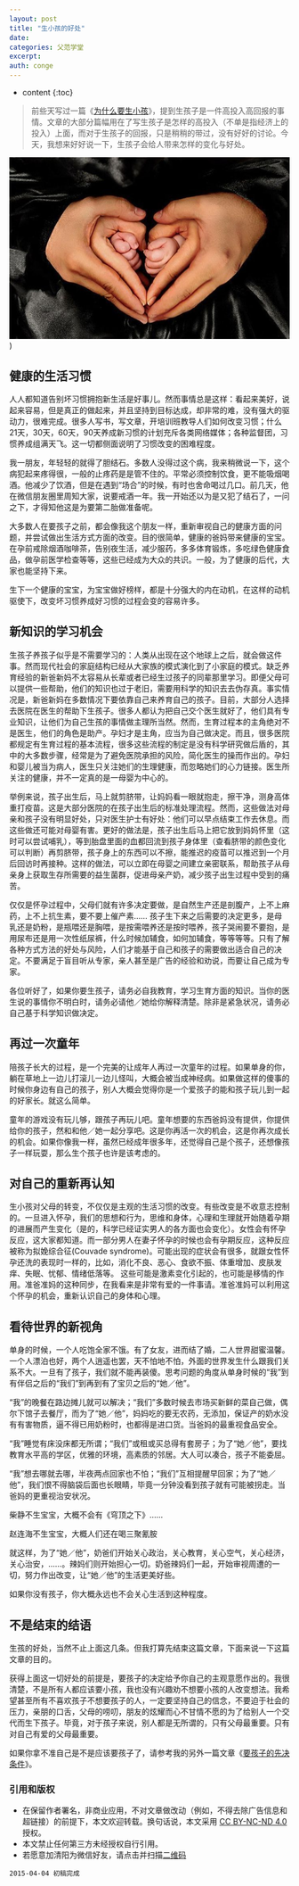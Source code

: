 ```yaml
---
layout: post
title: "生小孩的好处"
date:
categories: 父范学堂
excerpt:
auth: conge
---
```

* content
{:toc}

> 前些天写过一篇《[为什么要生小孩](http://www.jianshu.com/p/2fb9d0f7b983)》，提到生孩子是一件高投入高回报的事情。文章的大部分篇幅用在了写生孩子是怎样的高投入（不单是指经济上的投入）上面，而对于生孩子的回报，只是稍稍的带过，没有好好的讨论。今天，我想来好好说一下，生孩子会给人带来怎样的变化与好处。

![Loving hands](/assets/images/父范学堂/118382-7ff002af3f7bfb19.jpg))

## 健康的生活习惯

人人都知道告别坏习惯拥抱新生活是好事儿。然而事情总是这样：看起来美好，说起来容易，但是真正的做起来，并且坚持到目标达成，却非常的难，没有强大的驱动力，很难完成。很多人写书，写文章，开培训班教导人们如何改变习惯；什么21天，30天，60天，90天养成新习惯的计划充斥各类网络媒体；各种监督团，习惯养成组满天飞。这一切都侧面说明了习惯改变的困难程度。

我一朋友，年轻轻的就得了胆结石。多数人没得过这个病，我来稍微说一下，这个病犯起来疼得很，一般的止疼药是是管不住的。平常必须控制饮食，更不能吸烟喝酒。他减少了饮酒，但是在遇到“场合”的时候，有时也舍命喝过几口。前几天，他在微信朋友圈里周知大家，说要戒酒一年。我一开始还以为是又犯了结石了，一问之下，才得知他这是为要第二胎做准备呢。

大多数人在要孩子之前，都会像我这个朋友一样，重新审视自己的健康方面的问题，并尝试做出生活方式方面的改变。目的很简单，健康的爸妈带来健康的宝宝。在孕前戒除烟酒咖啡茶，告别夜生活，减少服药，多多体育锻炼，多吃绿色健康食品，做孕前医学检查等等，这些已经成为大众的共识。一般，为了健康的后代，大家也能坚持下来。

生下一个健康的宝宝，为宝宝做好榜样，都是十分强大的内在动机，在这样的动机驱使下，改变坏习惯养成好习惯的过程会变的容易许多。

## 新知识的学习机会

生孩子养孩子似乎是不需要学习的：人类从出现在这个地球上之后，就会做这件事。然而现代社会的家庭结构已经从大家族的模式演化到了小家庭的模式。缺乏养育经验的新爸新妈不太容易从长辈或者已经生过孩子的同辈那里学习。即便父母可以提供一些帮助，他们的知识也过于老旧，需要用科学的知识去去伪存真。事实情况是，新爸新妈在多数情况下要依靠自己来养育自己的孩子。目前，大部分人选择去医院在医生的帮助下生孩子。很多人都认为把自己交个医生就好了，他们具有专业知识，让他们为自己生孩的事情做主理所当然。然而，生育过程本的主角绝对不是医生，他们的角色是助产。孕妇才是主角，应当为自己做决定。而且，很多医院都规定有生育过程的基本流程，很多这些流程的制定是没有科学研究做后盾的，其中的大多数步骤，经常是为了避免医院承担的风险，简化医生的操而作出的。孕妇和婴儿被当为病人，医生只关注她们的生理健康，而忽略她们的心力链接。医生所关注的健康，并不一定真的是一母婴为中心的。

举例来说，孩子出生后，马上就剪脐带，让妈妈看一眼就抱走，擦干净，测身高体重打疫苗。这是大部分医院的在孩子出生后的标准处理流程。然而，这些做法对母亲和孩子没有明显好处，只对医生护士有好处：他们可以早点结束工作去休息。而这些做还可能对母婴有害。更好的做法是，孩子出生后马上把它放到妈妈怀里（这时可以尝试哺乳），等到胎盘里面的血都回流到孩子身体里（查看脐带的颜色变化可以判断）再剪脐带，孩子身上的东西可以不擦，能推迟的疫苗可以推迟到一个月后回访时再接种。这样的做法，可以立即在母婴之间建立亲密联系，帮助孩子从母亲身上获取生存所需要的益生菌群，促进母亲产奶，减少孩子出生过程中受到的痛苦。

仅仅是怀孕过程中，父母们就有许多决定要做，是自然生产还是剖腹产，上不上麻药，上不上抗生素，要不要上催产素…… 孩子生下来之后需要的决定更多，是母乳还是奶粉，是瓶喂还是胸喂，是按需喂养还是按时喂养，孩子哭闹要不要抱，是用尿布还是用一次性纸尿裤，什么时候加辅食，如何加辅食，等等等等。只有了解各种方式方法的好处与风险，人们才能基于自己和孩子的需要做出适合自己的决定。不要满足于盲目听从专家，亲人甚至是广告的经验和劝说，而要让自己成为专家。

各位听好了，如果你要生孩子，请务必自我教育，学习生育方面的知识。当你的医生说的事情你不明白时，请务必请他／她给你解释清楚。除非是紧急状况，请务必自己基于科学知识做决定。

## 再过一次童年

陪孩子长大的过程，是一个完美的让成年人再过一次童年的过程。如果单身的你，躺在草地上一边儿打滚儿一边儿怪叫，大概会被当成神经病。如果做这样的傻事的时候你身边有自己的孩子，别人大概会觉得你是一个爱孩子的能和孩子玩儿到一起的好家长。就这么简单。

童年的游戏没有玩儿够，跟孩子再玩儿吧。童年想要的东西爸妈没有提供，你提供给你的孩子，然和和他／她一起分享吧。这是你再活一次的机会，这是你再次成长的机会。如果你像我一样，虽然已经成年很多年，还觉得自己是个孩子，还想像孩子一样玩耍，那么生个孩子也许是该考虑的。

## 对自己的重新再认知

生小孩对父母的转变，不仅仅是主观的生活习惯的改变。有些改变是不收意志控制的。一旦进入怀孕，我们的思想和行为，思维和身体，心理和生理就开始随着孕期的进展而产生变化（是的，科学已经证实男人的各方面也会变化）。女性会有怀孕反应，这大家都知道。而一部分男人在妻子怀孕的时候也会有孕期反应，这种反应被称为拟娩综合征(Couvade syndrome)。可能出现的症状会有很多，就跟女性怀孕还洗的表现时一样的，比如，消化不良、恶心、食欲不振、体重增加、皮肤发痒、失眠、忧郁、情绪低落等。 这些可能是激素变化引起的，也可能是移情的作用。准爸准妈的这种同步，在我看来是非常有爱的一件事请。准爸准妈可以利用这个怀孕的机会，重新认识自己的身体和心理。

## 看待世界的新视角

单身的时候，一个人吃饱全家不饿。有了女友，进而结了婚，二人世界甜蜜温馨。一个人漂泊也好，两个人逍遥也罢，天不怕地不怕，外面的世界发生什么跟我们关系不大。一旦有了孩子，我们就不能再装傻。思考问题的角度从单身时候的“我”到有伴侣之后的“我们”到再到有了宝贝之后的“她／他”。

“我”的晚餐在路边摊儿就可以解决；“我们”多数时候去市场买新鲜的菜自己做，偶尔下馆子去餐厅，而为了“她／他”，妈妈吃的要无农药，无添加，保证产的奶水没有有害物质，逼不得已用奶粉时，也都得是进口货。当爸妈的最重视食品安全。

“我”睡觉有床没床都无所谓；“我们”或租或买总得有套房子；为了“她／他”，要找教育水平高的学区，优雅的环境，高素质的邻居。大人可以凑合，孩子不能委屈。

“我”想去哪就去哪，半夜两点回家也不怕；“我们”互相提醒早回家；为了“她／他”，我们恨不得脑袋后面也长眼睛，毕竟一分钟没看到孩子就有可能被拐走。当爸妈的更重视治安状况。

柴静不生宝宝，大概不会有《穹顶之下》……

赵连海不生宝宝，大概人们还在喝三聚氰胺

就这样，为了“她／他”，奶爸们开始关心政治，关心教育，关心空气，关心经济，关心治安，……。辣妈们则开始担心一切。奶爸辣妈们一起，开始审视周遭的一切，努力作出改变，让“她／他”的生活更美好些。

如果你没有孩子，你大概永远也不会关心生活到这种程度。

## 不是结束的结语

生孩的好处，当然不止上面这几条。但我打算先结束这篇文章，下面来说一下这篇文章的目的。

获得上面这一切好处的前提是，要孩子的决定给予你自己的主观意愿作出的。我很清楚，不是所有人都应该要小孩，我也没有兴趣劝不想要小孩的人改变想法。我希望甚至所有不喜欢孩子不想要孩子的人，一定要坚持自己的信念，不要迫于社会的压力，亲朋的口舌，父母的唠叨，朋友的炫耀而心不甘情不愿的为了给别人一个交代而生下孩子。毕竟，对于孩子来说，别人都是无所谓的，只有父母最重要。只有对自己有爱的父母最重要。

如果你拿不准自己是不是应该要孩子了，请参考我的另外一篇文章《[要孩子的先决条件](http://www.jianshu.com/p/84f0c147cda0)》。



### 引用和版权

* 在保留作者署名，非商业应用，不对文章做改动（例如，不得去除广告信息和超链接）的前提下，本文欢迎转载。换句话说，本文采用 [CC BY-NC-ND 4.0](http://creativecommons.org/licenses/by-nc-nd/4.0/deed.zh_TW)授权。
* 本文禁止任何第三方未经授权自行引用。
* 若愿意加清阳为微信好友，请点击并扫描[二维码](http://upload.jianshu.io/users/qrcodes/118382/mmqrcode1426875251612.png)


```
2015-04-04 初稿完成
```
